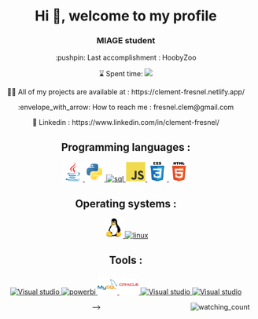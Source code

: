 <h1 align="center">Hi 👋, welcome to my profile</h1>
<h3 align="center">  MIAGE student </h3>
<div align ="center">
<p> :pushpin: Last accomplishment : HoobyZoo </p>
 <p align ="center">⌛ Spent time: <img  src ="https://wakatime.com/badge/github/kebciSofiane/HobbyZooApp.svg"></p>
<p> 👨‍💻 All of my projects are available at : https://clement-fresnel.netlify.app/ <p/>
<p> :envelope_with_arrow:	How to reach me : fresnel.clem@gmail.com <p/>
<p> 🔁 Linkedin : https://www.linkedin.com/in/clement-fresnel/ <p/>


 
<h2 align="center"> Programming languages :</h2>
<p align="center"> 
  <a href="https://www.java.com" target="_blank" rel="noreferrer"> 
    <img src="https://raw.githubusercontent.com/devicons/devicon/master/icons/java/java-original.svg" alt="java" width="40" height="40"/> 
  </a> 
  <a href="https://www.python.org" target="_blank" rel="noreferrer"> 
    <img src="https://raw.githubusercontent.com/devicons/devicon/master/icons/python/python-original.svg" alt="python" width="40" height="40"/> 
  </a> 
  <a href="https://www.microsoft.com/en-us/sql-server" target="_blank" rel="noreferrer"> 
    <img src="https://tse2.mm.bing.net/th?id=OIP.S_9pgiKacbi3FxPKxDmusgAAAA&pid=Api" alt="sql" width="40" height="40"/> 
  </a> 
  <a href="https://developer.mozilla.org/en-US/docs/Web/JavaScript" target="_blank" rel="noreferrer"> 
    <img src="https://raw.githubusercontent.com/devicons/devicon/master/icons/javascript/javascript-original.svg" alt="javascript" width="40" height="40"/> 
  </a> 
  
  <a href="https://www.w3schools.com/css/" target="_blank" rel="noreferrer"> 
    <img src="https://raw.githubusercontent.com/devicons/devicon/master/icons/css3/css3-original-wordmark.svg" alt="css3" width="40" height="40"/> 
  </a> 
  <a href="https://www.w3.org/html/" target="_blank" rel="noreferrer"> 
    <img src="https://raw.githubusercontent.com/devicons/devicon/master/icons/html5/html5-original-wordmark.svg" alt="html5" width="40" height="40"/> 
  </a> 
</p>

<h2 align="center">Operating systems :</h2>
<p align="center">
<a href="https://www.linux.org/" target="_blank" rel="noreferrer"> 
  <img src="https://raw.githubusercontent.com/devicons/devicon/master/icons/linux/linux-original.svg" alt="linux" width="40" height="40"/> 
</a></a> 
<a href="https://www.microsoft.com/fr-fr/windows?r=1" target="_blank" rel="noreferrer"> 
  <img src="https://user-images.githubusercontent.com/98749448/226968437-c720d899-d244-4ab0-85e3-bd4f352c0f51.png" alt="linux" width="40" height="40"/> 
</a></a> 
</p>

<h2 align="center">Tools :</h2>

<p align="center">
  <a href="https://www.jetbrains.com/fr-fr/pycharm/" target="_blank" rel="noreferrer"> 
    <img src="https://user-images.githubusercontent.com/98749448/226988874-1889886f-8545-4ef2-aa80-a0399089569a.png" alt="Visual studio" width="40" height="40"/> 
  </a>
 <a href="https://app.powerbi.com/" target="_blank" rel="noreferrer"> 
   <img src="https://tse3.mm.bing.net/th?id=OIP.9n5r1SUeomPnoF-dsTJv3wHaEK&pid=Api" alt="powerbi" width="40" height="40"/> 
 </a>
  <a href="https://www.mysql.com/" target="_blank" rel="noreferrer"> 
   <img src="https://raw.githubusercontent.com/devicons/devicon/master/icons/mysql/mysql-original-wordmark.svg" alt="mysql" width="40" height="40"/> </a> <a href="https://www.oracle.com/" target="_blank" rel="noreferrer"> <img src="https://raw.githubusercontent.com/devicons/devicon/master/icons/oracle/oracle-original.svg" alt="oracle" width="40" height="40"/> 
 </a> 
<a href="https://code.visualstudio.com/" target="_blank" rel="noreferrer"> 
  <img src="https://logos-marques.com/wp-content/uploads/2021/03/Visual-Studio-Logo.png" alt="Visual studio" width="60" height="40"/> 
</a>
<a href="https://www.jetbrains.com/fr-fr/idea/" target="_blank" rel="noreferrer"> 
  <img src="https://upload.wikimedia.org/wikipedia/commons/thumb/9/9c/IntelliJ_IDEA_Icon.svg/2048px-IntelliJ_IDEA_Icon.svg.png" alt="Visual studio" width="40" height="40"/> 
</a>
  
</p>


<img align="right" src="https://komarev.com/ghpvc/?username=clemfrsl&color=brightgreen" alt="watching_count" />

-->
